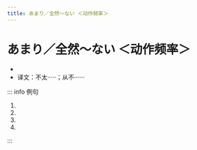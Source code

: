 ```yaml
---
title: あまり／全然～ない ＜动作频率＞
---
```


# あまり／全然～ない ＜动作频率＞

- <grammer-content sentence="意义：表示动作执行的**频率**。**「あまり～ない」**表示动作**频率低**；**「[全然/ぜんぜん]～ない」**表示**频率为零**，从不进行该动作。" />
- 译文：不太·····；从不······

::: info 例句

1. <grammer-content sentence="[私/わたし]は**あまり**[手紙/てがみ]を[書/か]か**ない**。" trans='我很少写信。' />
1. <grammer-content sentence="[私/わたし]は**[全然/ぜんぜん]**ハガキを[書/か]か**ない**。" trans='我从不写明信片。' />
1. <grammer-content sentence="[鈴木/すずき]さんは**あまり**カフェに[行/い]か**ない**。" trans='铃木不咋去咖啡店。' />
1. <grammer-content sentence="コーヒーは**[全然/ぜんぜん]**[飲/の]み**ません**。" trans='从不喝咖啡。' />

:::
